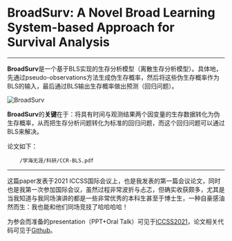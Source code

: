 # BroadSurv: A Novel Broad Learning System-based Approach for Survival Analysis
***
**BroadSurv**是一个基于BLS实现的生存分析模型（离散生存分析模型）。具体地，先通过pseudo-observations方法生成伪生存概率，然后将这些伪生存概率作为BLS的输入，最后通过BLS输出生存概率做出预测（回归问题）。

![BroadSurv](../../assets/BroadSurv.png) 

**BroadSurv**的**关键**在于：将具有时间与观测结果两个因变量的生存数据转化为伪生存概率，从而把生存分析问题转化为标准的回归问题，而这个回归问题可以通过BLS来解决。

论文如下：
```pdf
	/学海无涯/科研/CCR-BLS.pdf
```
***
这篇paper发表于2021 ICCSS国际会议上，也是我发表的第一篇会议论文，同时也是我第一次参加国际会议，虽然过程非常波折与忐忑，但确实收获颇多，尤其是当我知道与我同场演讲的都是一些非常优秀的本科生甚至于博士生，一种自豪感油然而生：我也能和他们同场竞技了哈哈哈哈！

为参会而准备的presentation（PPT+Oral Talk）可见于[ICCSS2021](/学海无涯/学习/大三上/ICCSS2021会议.md)，论文相关代码可见于[Github](https://github.com/WuGuangHeng/BroadSurv)。
